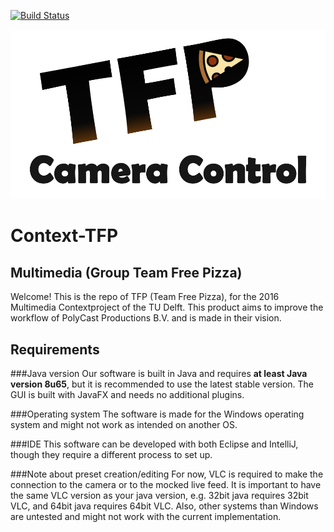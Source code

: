 
[![Build Status](https://travis-ci.org/TH3steven/Context-TFP.svg?branch=master)](https://travis-ci.org/TH3steven/Context-TFP)

![TFP](src/main/resources/logo-TFP.png)

# Context-TFP

## Multimedia (Group Team Free Pizza)
Welcome! This is the repo of TFP (Team Free Pizza), for the 2016 Multimedia Contextproject of the TU Delft.
This product aims to improve the workflow of PolyCast Productions B.V. and is made in their vision.

## Requirements
###Java version
Our software is built in Java and requires **at least Java version 8u65**, but it is recommended to use the latest stable version.
The GUI is built with JavaFX and needs no additional plugins.

###Operating system
The software is made for the Windows operating system and might not work as intended on another OS.

###IDE
This software can be developed with both Eclipse and IntelliJ, though they require a different process to set up.

###Note about preset creation/editing
For now, VLC is required to make the connection to the camera or to the mocked live feed. It is important to have the same VLC version as your java version, e.g. 32bit java requires 32bit VLC, and 64bit java requires 64bit VLC. Also, other systems than Windows are untested and might not work with the current implementation.